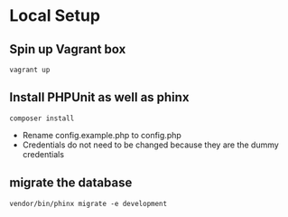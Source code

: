 # Local Setup

## Spin up Vagrant box
```
vagrant up
```

## Install PHPUnit as well as phinx
```
composer install
```

- Rename config.example.php to config.php
- Credentials do not need to be changed because they are the dummy credentials


## migrate the database

```
vendor/bin/phinx migrate -e development
```

